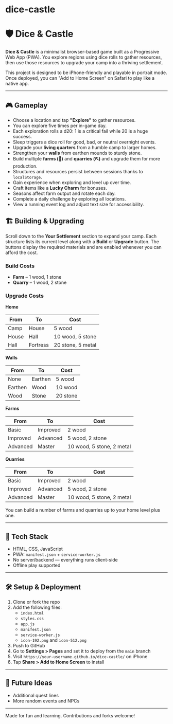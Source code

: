 # dice-castle
# 🛡️ Dice & Castle

**Dice & Castle** is a minimalist browser-based game built as a Progressive Web App (PWA). You explore regions using dice rolls to gather resources, then use those resources to upgrade your camp into a thriving settlement.

This project is designed to be iPhone-friendly and playable in portrait mode. Once deployed, you can "Add to Home Screen" on Safari to play like a native app.

---

## 🎮 Gameplay

- Choose a location and tap **"Explore"** to gather resources.
- You can explore five times per in-game day.
- Each exploration rolls a d20: 1 is a critical fail while 20 is a huge success.
- Sleep triggers a dice roll for good, bad, or neutral overnight events.
- Upgrade your **living quarters** from a humble camp to larger homes.
- Strengthen your **walls** from earthen mounds to sturdy stone.
- Build multiple **farms (🌾)** and **quarries (⛏️)** and upgrade them for more production.
- Structures and resources persist between sessions thanks to `localStorage`.
- Gain experience when exploring and level up over time.
- Craft items like a **Lucky Charm** for bonuses.
- Seasons affect farm output and rotate each day.
- Complete a daily challenge by exploring all locations.
- View a running event log and adjust text size for accessibility.

## 🏗️ Building & Upgrading

Scroll down to the **Your Settlement** section to expand your camp. Each
structure lists its current level along with a **Build** or **Upgrade** button.
The buttons display the required materials and are enabled whenever you can
afford the cost.

### Build Costs

- **Farm** – 1 wood, 1 stone
- **Quarry** – 1 wood, 2 stone

### Upgrade Costs

**Home**

| From    | To       | Cost                    |
| ------- | -------- | ----------------------- |
| Camp    | House    | 5 wood                  |
| House   | Hall     | 10 wood, 5 stone        |
| Hall    | Fortress | 20 stone, 5 metal       |

**Walls**

| From   | To      | Cost      |
| ------ | ------- | --------- |
| None   | Earthen | 5 wood    |
| Earthen| Wood    | 10 wood   |
| Wood   | Stone   | 20 stone  |

**Farms**

| From     | To       | Cost                          |
| -------- | -------- | ----------------------------- |
| Basic    | Improved | 2 wood                        |
| Improved | Advanced | 5 wood, 2 stone               |
| Advanced | Master   | 10 wood, 5 stone, 2 metal     |

**Quarries**

| From     | To       | Cost                          |
| -------- | -------- | ----------------------------- |
| Basic    | Improved | 2 wood                        |
| Improved | Advanced | 5 wood, 2 stone               |
| Advanced | Master   | 10 wood, 5 stone, 2 metal     |

You can build a number of farms and quarries up to your home level plus one.

---

## 🧱 Tech Stack

- HTML, CSS, JavaScript
- PWA: `manifest.json` + `service-worker.js`
- No server/backend — everything runs client-side
- Offline play supported

---

## 🛠 Setup & Deployment

1. Clone or fork the repo
2. Add the following files:
   - `index.html`
   - `styles.css`
   - `app.js`
   - `manifest.json`
   - `service-worker.js`
   - `icon-192.png` and `icon-512.png`
3. Push to GitHub
4. Go to **Settings > Pages** and set it to deploy from the `main` branch
5. Visit `https://your-username.github.io/dice-castle/` on iPhone
6. Tap **Share > Add to Home Screen** to install

---

## 🔮 Future Ideas

- Additional quest lines
- More random events and NPCs

---

Made for fun and learning. Contributions and forks welcome!
